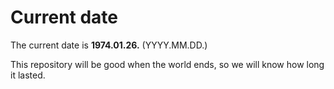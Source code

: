 # Current date

The current date is **1974.01.26.** (YYYY.MM.DD.)

This repository will be good when the world ends, so we will know how long it lasted.